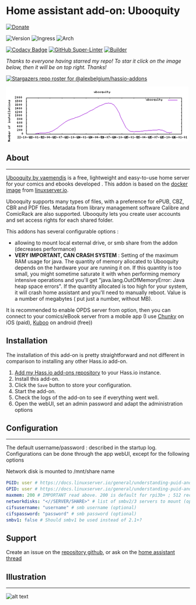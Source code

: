 # Home assistant add-on: Ubooquity

[![Donate][donation-badge]](https://www.buymeacoffee.com/alexbelgium)

![Version](https://img.shields.io/badge/dynamic/json?label=Version&query=%24.version&url=https%3A%2F%2Fraw.githubusercontent.com%2Falexbelgium%2Fhassio-addons%2Fmaster%2Fubooquity%2Fconfig.json)
![Ingress](https://img.shields.io/badge/dynamic/json?label=Ingress&query=%24.ingress&url=https%3A%2F%2Fraw.githubusercontent.com%2Falexbelgium%2Fhassio-addons%2Fmaster%2Fubooquity%2Fconfig.json)
![Arch](https://img.shields.io/badge/dynamic/json?color=success&label=Arch&query=%24.arch&url=https%3A%2F%2Fraw.githubusercontent.com%2Falexbelgium%2Fhassio-addons%2Fmaster%2Fubooquity%2Fconfig.json)

[![Codacy Badge](https://app.codacy.com/project/badge/Grade/9c6cf10bdbba45ecb202d7f579b5be0e)](https://www.codacy.com/gh/alexbelgium/hassio-addons/dashboard?utm_source=github.com&utm_medium=referral&utm_content=alexbelgium/hassio-addons&utm_campaign=Badge_Grade)
[![GitHub Super-Linter](https://github.com/alexbelgium/hassio-addons/workflows/Lint%20Code%20Base/badge.svg)](https://github.com/marketplace/actions/super-linter)
[![Builder](https://github.com/alexbelgium/hassio-addons/workflows/Builder/badge.svg)](https://github.com/alexbelgium/hassio-addons/actions/workflows/builder.yaml)

[donation-badge]: https://img.shields.io/badge/Buy%20me%20a%20coffee-%23d32f2f?logo=buy-me-a-coffee&style=flat&logoColor=white

_Thanks to everyone having starred my repo! To star it click on the image below, then it will be on top right. Thanks!_

[![Stargazers repo roster for @alexbelgium/hassio-addons](https://git-lister.onrender.com/api/stars/alexbelgium/hassio-addons?limit=30)](https://github.com/alexbelgium/hassio-addons/stargazers)

![downloads evolution](https://raw.githubusercontent.com/alexbelgium/hassio-addons/master/ubooquity/stats.png)

## About

---

[Ubooquity by vaemendis](https://vaemendis.net/ubooquity/) is a free, lightweight and easy-to-use home server for your comics and ebooks developed . This addon is based on the [docker image](https://github.com/linuxserver/docker-ubooquity) from [linuxserver.io](https://www.linuxserver.io/).

Ubooquity supports many types of files, with a preference for ePUB, CBZ, CBR and PDF files. Metadata from library management software Calibre and ComicRack are also supported. Ubooquity lets you create user accounts and set access rights for each shared folder.

This addons has several configurable options :

- allowing to mount local external drive, or smb share from the addon (decreases performance)
- **VERY IMPORTANT, CAN CRASH SYSTEM** : Setting of the maximum RAM usage for java. The quantity of memory allocated to Ubooquity depends on the hardware your are running it on. If this quantity is too small, you might sometime saturate it with when performing memory intensive operations and you'll get "java.lang.OutOfMemoryError: Java heap space errors". If the quantity allocated is too high for your system, it will crash home assistant and you'll need to manually reboot. Value is a number of megabytes ( put just a number, without MB).

It is recommended to enable OPDS server from option, then you can connect to your comics/eBook server from a mobile app (I use [Chunky](https://apps.apple.com/fr/app/chunky-comic-reader/id663567628) on iOS (paid), [Kuboo](https://play.google.com/store/apps/details?id=com.sethchhim.kuboo&hl=fr&gl=US) on android (free))

## Installation

The installation of this add-on is pretty straightforward and not different in
comparison to installing any other Hass.io add-on.

1. [Add my Hass.io add-ons repository][repository] to your Hass.io instance.
1. Install this add-on.
1. Click the `Save` button to store your configuration.
1. Start the add-on.
1. Check the logs of the add-on to see if everything went well.
1. Open the webUI, set an admin password and adapt the administration options

## Configuration

---

The default username/password : described in the startup log.
Configurations can be done through the app webUI, except for the following options

Network disk is mounted to /mnt/share name

```yaml
PGID: user # https://docs.linuxserver.io/general/understanding-puid-and-pgid
GPID: user # https://docs.linuxserver.io/general/understanding-puid-and-pgid
maxmem: 200 # IMPORTANT read above. 200 is default for rpi3b+ ; 512 recommended if more 2gb RAM.
networkdisks: "<//SERVER/SHARE>" # list of smbv2/3 servers to mount (optional)
cifsusername: "username" # smb username (optional)
cifspassword: "password" # smb password (optional)
smbv1: false # Should smbv1 be used instead of 2.1+?
```

## Support

Create an issue on the [repository github][repository], or ask on the [home assistant thread](https://community.home-assistant.io/t/home-assistant-addon-ubooquity/283811)

## Illustration

---

![alt text](https://vaemendis.net/ubooquity/data/images/screenshots/books_library.jpg)

[repository]: https://github.com/alexbelgium/hassio-addons
